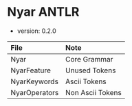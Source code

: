 # Nyar ANTLR

- version: 0.2.0

| File          | Note             |
| :------------ | :--------------- |
| Nyar          | Core Grammar     |
| NyarFeature   | Unused Tokens    |
| NyarKeywords  | Ascii Tokens     |
| NyarOperators | Non Ascii Tokens |
